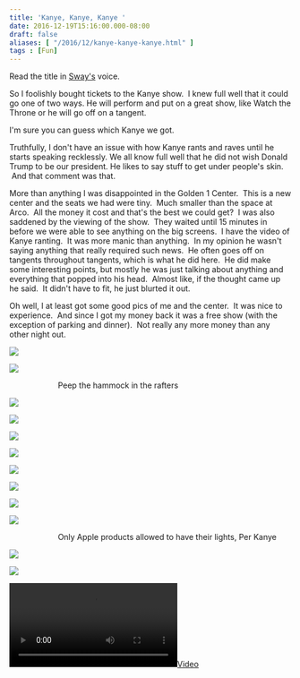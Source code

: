 ```yaml
---
title: 'Kanye, Kanye, Kanye '
date: 2016-12-19T15:16:00.000-08:00
draft: false
aliases: [ "/2016/12/kanye-kanye-kanye.html" ]
tags : [Fun]
---
```


Read the title in [Sway's](https://www.youtube.com/watch?v=S78tT_YxF_c) voice.  
  
So I foolishly bought tickets to the Kanye show.  I knew full well that it could go one of two ways. He will perform and put on a great show, like Watch the Throne or he will go off on a tangent.  
  
I'm sure you can guess which Kanye we got.  
  
Truthfully, I don't have an issue with how Kanye rants and raves until he starts speaking recklessly. We all know full well that he did not wish Donald Trump to be our president. He likes to say stuff to get under people's skin.  And that comment was that.  
  
More than anything I was disappointed in the Golden 1 Center.  This is a new center and the seats we had were tiny.  Much smaller than the space at Arco.  All the money it cost and that's the best we could get?  I was also saddened by the viewing of the show.  They waited until 15 minutes in before we were able to see anything on the big screens.  I have the video of Kanye ranting.  It was more manic than anything.  In my opinion he wasn't saying anything that really required such news.  He often goes off on tangents throughout tangents, which is what he did here.  He did make some interesting points, but mostly he was just talking about anything and everything that popped into his head.  Almost like, if the thought came up he said.  It didn't have to fit, he just blurted it out.  
  
Oh well, I at least got some good pics of me and the center.  It was nice to experience.  And since I got my money back it was a free show (with the exception of parking and dinner).  Not really any more money than any other night out.  

  

  

[![](https://3.bp.blogspot.com/-rWV5PTlP1Fg/WFBFRSS7ByI/AAAAAAAABB0/gerK_pdP1-UPmGt-YKUNg4nWS0TWRl71gCLcB/s640/IMG_7154%255B1%255D.JPG)](https://3.bp.blogspot.com/-rWV5PTlP1Fg/WFBFRSS7ByI/AAAAAAAABB0/gerK_pdP1-UPmGt-YKUNg4nWS0TWRl71gCLcB/s1600/IMG_7154%255B1%255D.JPG)

  

[![](https://2.bp.blogspot.com/-3-uzAE5xd8k/WFBFU1S--iI/AAAAAAAABB4/kIE5A4iEPR4JMYHmPJNAAzTEK6-MacOoACLcB/s640/IMG_7155%255B1%255D.JPG)](https://2.bp.blogspot.com/-3-uzAE5xd8k/WFBFU1S--iI/AAAAAAAABB4/kIE5A4iEPR4JMYHmPJNAAzTEK6-MacOoACLcB/s1600/IMG_7155%255B1%255D.JPG)

                      Peep the hammock in the rafters  

[![](https://1.bp.blogspot.com/-u6z-ancEffE/WFBFZ3G6qiI/AAAAAAAABB8/8FRm3J0PzcocuktaRvmI0AN33LYb7l3BACLcB/s640/IMG_7157%255B1%255D.JPG)](https://1.bp.blogspot.com/-u6z-ancEffE/WFBFZ3G6qiI/AAAAAAAABB8/8FRm3J0PzcocuktaRvmI0AN33LYb7l3BACLcB/s1600/IMG_7157%255B1%255D.JPG)

  

[![](https://1.bp.blogspot.com/-GS3XFjpbr_w/WFBFcihVNuI/AAAAAAAABCA/B5x5DOgEZK4Qxwro4W3iucOsFz4YB_19ACLcB/s640/IMG_7159%255B1%255D.JPG)](https://1.bp.blogspot.com/-GS3XFjpbr_w/WFBFcihVNuI/AAAAAAAABCA/B5x5DOgEZK4Qxwro4W3iucOsFz4YB_19ACLcB/s1600/IMG_7159%255B1%255D.JPG)

  

[![](https://3.bp.blogspot.com/-R1tcc3t7RiM/WFBFenXRxtI/AAAAAAAABCE/2Jy1NgA7c8Mo6HkHr4tjD1x9ohYe92Q2QCLcB/s640/IMG_7160%255B1%255D.JPG)](https://3.bp.blogspot.com/-R1tcc3t7RiM/WFBFenXRxtI/AAAAAAAABCE/2Jy1NgA7c8Mo6HkHr4tjD1x9ohYe92Q2QCLcB/s1600/IMG_7160%255B1%255D.JPG)

  

[![](https://2.bp.blogspot.com/-38FSDfo4MiM/WFBFg5A7f_I/AAAAAAAABCI/Z4nf1EUE72IqlzwOj8-wrTCUAsaIJDR9QCLcB/s640/IMG_7162%255B1%255D.JPG)](https://2.bp.blogspot.com/-38FSDfo4MiM/WFBFg5A7f_I/AAAAAAAABCI/Z4nf1EUE72IqlzwOj8-wrTCUAsaIJDR9QCLcB/s1600/IMG_7162%255B1%255D.JPG)

  

[![](https://4.bp.blogspot.com/-TGDcKq1619U/WFBFjQHDnaI/AAAAAAAABCM/PV3JmSPTBFgi6WA0EN0ev7x38P-JbVXNACLcB/s640/IMG_7163%255B1%255D.JPG)](https://4.bp.blogspot.com/-TGDcKq1619U/WFBFjQHDnaI/AAAAAAAABCM/PV3JmSPTBFgi6WA0EN0ev7x38P-JbVXNACLcB/s1600/IMG_7163%255B1%255D.JPG)

  

[![](https://4.bp.blogspot.com/-TyZYB52ic_o/WFBFljtXM8I/AAAAAAAABCQ/alTKxsKABikctJ0x31VQFT03LGBPZ0JxACLcB/s640/IMG_7164%255B1%255D.JPG)](https://4.bp.blogspot.com/-TyZYB52ic_o/WFBFljtXM8I/AAAAAAAABCQ/alTKxsKABikctJ0x31VQFT03LGBPZ0JxACLcB/s1600/IMG_7164%255B1%255D.JPG)

  

[![](https://3.bp.blogspot.com/-lgFSs3Ls0yk/WFBFoPoO_6I/AAAAAAAABCU/nz400tZN9SQ4p3MvARPbtMi1IkHqeOekgCLcB/s640/IMG_7165%255B1%255D.JPG)](https://3.bp.blogspot.com/-lgFSs3Ls0yk/WFBFoPoO_6I/AAAAAAAABCU/nz400tZN9SQ4p3MvARPbtMi1IkHqeOekgCLcB/s1600/IMG_7165%255B1%255D.JPG)

  

[![](https://1.bp.blogspot.com/-y0T01pvke4Q/WFBFrMXw3mI/AAAAAAAABCY/_f0h1qs8D_AgS3aH0XG0KxrHk8dHhipwgCLcB/s640/IMG_7166%255B1%255D.JPG)](https://1.bp.blogspot.com/-y0T01pvke4Q/WFBFrMXw3mI/AAAAAAAABCY/_f0h1qs8D_AgS3aH0XG0KxrHk8dHhipwgCLcB/s1600/IMG_7166%255B1%255D.JPG)

                      Only Apple products allowed to have their lights, Per Kanye  

[![](https://1.bp.blogspot.com/-VFFjfmWD9_g/WFBFuPJqLPI/AAAAAAAABCc/3F_5Md4AZoYYDgZD0gq1J-1cwKoVYMeWACLcB/s640/IMG_7167%255B1%255D.JPG)](https://1.bp.blogspot.com/-VFFjfmWD9_g/WFBFuPJqLPI/AAAAAAAABCc/3F_5Md4AZoYYDgZD0gq1J-1cwKoVYMeWACLcB/s1600/IMG_7167%255B1%255D.JPG)

  

[![](https://2.bp.blogspot.com/-PfwLE0G2Hc4/WFBFwAhhClI/AAAAAAAABCg/-v3oiqKTJK8WKSa3ZHfK5kVczNLsAUifwCLcB/s640/IMG_7168%255B1%255D.JPG)](https://2.bp.blogspot.com/-PfwLE0G2Hc4/WFBFwAhhClI/AAAAAAAABCg/-v3oiqKTJK8WKSa3ZHfK5kVczNLsAUifwCLcB/s1600/IMG_7168%255B1%255D.JPG)

  

  

[![](https://1.bp.blogspot.com/-a5I5YSTKbwE/WGKqLfAC05I/AAAAAAAABGE/OW811HbB7VkZaEOFQfK2bG-KEYTwkjhhACEw/s400/IMG_7169%255B1%255D.MOV)](https://1.bp.blogspot.com/-a5I5YSTKbwE/WGKqLfAC05I/AAAAAAAABGE/OW811HbB7VkZaEOFQfK2bG-KEYTwkjhhACEw/s1600/IMG_7169%255B1%255D.MOV)